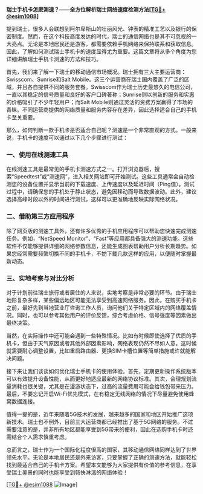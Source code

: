 **瑞士手机卡怎麽測速？——全方位解析瑞士网络速度检测方法[[TG💪+ @esim1088](https://t.me/s/esim1088)]**

提到瑞士，很多人会联想到阿尔卑斯山的壮丽风光、钟表的精准工艺以及银行的保密制度。然而，在这个科技高度发达的时代，瑞士的通信网络也是其不可忽视的一大亮点。无论是本地居民还是游客，都需要依赖手机网络来保持联系和获取信息。因此，了解如何测试瑞士手机卡的速度显得尤为重要。这篇文章将从多个角度为您详细讲解瑞士手机卡测速的方法和技巧。

首先，我们来了解一下瑞士的移动通信市场概况。瑞士拥有三大主要运营商：Swisscom、Sunrise和Salt Mobile。这三个运营商在瑞士国内覆盖了广泛的区域，并且各自提供不同的服务套餐。Swisscom作为瑞士历史最悠久的电信公司，一直以其稳定的信号质量和良好的客户口碑著称；Sunrise则以创新的服务和实惠的价格吸引了不少年轻用户；而Salt Mobile则通过灵活的资费方案赢得了市场的青睐。不同运营商提供的网络质量和服务内容存在差异，因此选择适合自己的手机卡至关重要。

那么，如何判断一款手机卡是否适合自己呢？测速是一个非常直观的方式。一般来说，手机卡的速度可以通过以下几个步骤进行测试：

### 一、使用在线测速工具

在线测速工具是最常见的手机卡测速方式之一。打开浏览器后，搜索“Speedtest”或“测速网”，进入相关网站即可开始测试。这些工具通常会自动检测您的设备位置并显示当前的下载速度、上传速度以及延迟时间（Ping值）。测试过程中，请确保您的手机处于静止状态，避免因移动而导致数据波动。此外，建议选择高峰时段以外的时间进行测试，这样可以更准确地反映实际网络状况。

### 二、借助第三方应用程序

除了网页版的测速工具外，还有许多优秀的手机应用程序可以帮助您快速完成测速任务。例如，“NetSpeed Monitor”、“Fast”等应用都具备强大的测速功能。这些软件不仅能够提供详细的网络参数信息，还能生成图表帮助用户分析长期趋势。如果您经常需要频繁切换不同的手机卡，不妨下载几款这样的应用，以便随时掌握最新动态。

### 三、实地考察与对比分析

对于计划前往瑞士旅行或者居住的人来说，实地考察是非常必要的环节。由于瑞士地形复杂多样，某些偏远地区可能无法享受到高速网络服务。因此，在购买手机卡之前，最好先到当地营业厅咨询工作人员，询问他们关于特定区域内的网络覆盖情况。同时，也可以参考其他用户的评价反馈，综合考虑价格、信号强度等因素做出最终决策。

当然，在实际操作中还可能会遇到一些特殊情况。比如有时候即使选择了优质的手机卡，但由于天气原因或者其他外部因素影响，网络表现仍然不尽如人意。这时候就需要耐心调整设置，比如重启路由器、更换SIM卡槽位置等简单措施或许就能解决问题。

接下来让我们谈谈如何优化瑞士手机卡的使用体验。首先，定期更新操作系统版本可以有效提升设备性能，从而更好地适应最新的网络协议标准。其次，合理规划流量消耗也很关键，尤其是在漫游状态下，过高的流量费用可能会给钱包带来压力。最后，不要忘记开启Wi-Fi优先模式，在有稳定无线网络的情况下尽量避免使用蜂窝数据连接。

值得一提的是，近年来随着5G技术的发展，越来越多的国家和地区开始推广这项新技术。瑞士也不例外，目前三大运营商都已经推出了基于5G网络的服务。不过需要注意的是，并非所有地区都能享受到5G带来的便利，因此在选购手机卡时还需结合个人需求慎重考虑。

总而言之，瑞士作为一个国际化程度很高的国家，其移动通信网络同样达到了世界领先水平。无论是本地居民还是外来访客，只要掌握了正确的测速方法，就能轻松找到最适合自己的手机卡方案。希望本文能够为大家提供有价值的参考信息，在享受瑞士美景的同时也能享受到畅快淋漓的网络体验！

[[TG💪+ @esim1088](https://t.me/s/esim1088) ![Image](https://i.postimg.cc/4NQfJmqS/Snipaste-2025-05-13-00-14-12.png)]